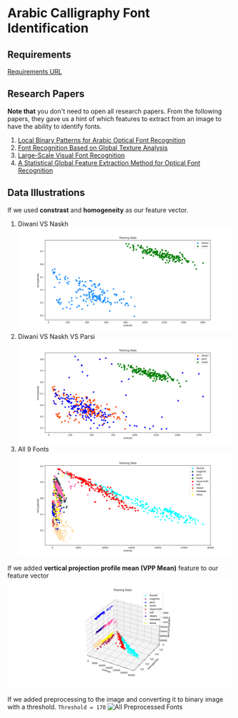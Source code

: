 # Arabic Calligraphy Font Identification
## Requirements
[Requirements URL](https://drive.google.com/file/d/1_2A6YgcfejydRCz0BQXVHyOz66qUAhrH/view)
## Research Papers
**Note that** you don't need to open all research papers. From the following papers, they gave us a hint of which features to extract from an image to have the ability to identify fonts.
1. [Local Binary Patterns for Arabic Optical Font Recognition](https://www.researchgate.net/publication/286595227_Local_Binary_Patterns_for_Arabic_Optical_Font_Recognition)
2. [Font Recognition Based on Global Texture Analysis](http://www.cbsr.ia.ac.cn/publications/yzhu/Font%20Recognition%20Based%20on%20Global%20Texture%20Analysis.pdf)
3. [Large-Scale Visual Font Recognition](https://openaccess.thecvf.com/content_cvpr_2014/papers/Chen_Large-Scale_Visual_Font_2014_CVPR_paper.pdf)
4. [A Statistical Global Feature Extraction Method for Optical Font Recognition](https://link.springer.com/content/pdf/10.1007%2F978-3-642-20039-7_26.pdf)

## Data Illustrations
If we used **constrast** and **homogeneity** as our feature vector.
1. Diwani VS Naskh
    ![Diwani VS Naskh](./Illustrations/2_1v2.png "Diwani VS Naskh")
2. Diwani VS Naskh VS Parsi
    ![Diwani VS Naskh VS Parsi](./Illustrations/2_1v2v3.png "Diwani VS Naskh VS Parsi")
3. All 9 Fonts
    ![All Fonts](./Illustrations/2_allvall.png "All Fonts")

If we added **vertical projection profile mean (VPP Mean)** feature to our feature vector
![All Fonts](./Illustrations/3_allvall.png "All Fonts")

If we added preprocessing to the image and converting it to binary image with a threshold.
```Threshold = 170```
![All Preprocessed Fonts](./Illustrations/3_allvall_preprocessed.png "All Preprocessed Fonts")